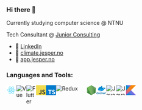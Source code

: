 ### Hi there 👋


Currently studying computer science @ NTNU

Tech Consultant @ [Junior Consulting](https://www.jrc.no/)

- 🔗 [LinkedIn](https://www.linkedin.com/in/jesperpaulsen)
- 🌳 [climate.jesper.no](https://climate.jesper.no) 
- 🕺 [app.jesper.no](https://app.jesper.no/)

### Languages and Tools:

<img align="left" alt="React" width="26px" src="https://raw.githubusercontent.com/github/explore/80688e429a7d4ef2fca1e82350fe8e3517d3494d/topics/react/react.png" />

<img align="left" alt="Vue" width="26px" src="https://avatars3.githubusercontent.com/u/6128107?s=200&v=4" />

<img align="left" alt="Flutter" width="26px" src="https://avatars1.githubusercontent.com/u/14101776?s=200&v=4" />

<img align="left" alt="JavaScript" width="26px" src="https://raw.githubusercontent.com/github/explore/80688e429a7d4ef2fca1e82350fe8e3517d3494d/topics/javascript/javascript.png" />
<img align="left" alt="Typescript" width="26px" src="https://raw.githubusercontent.com/github/explore/80688e429a7d4ef2fca1e82350fe8e3517d3494d/topics/typescript/typescript.png" />


<img align="left" alt="Redux" width="80px" height="26px" src="https://camo.githubusercontent.com/f28b5bc7822f1b7bb28a96d8d09e7d79169248fc/687474703a2f2f692e696d6775722e636f6d2f4a65567164514d2e706e67" />

<img align="left" alt="Node.js" width="26px" src="https://raw.githubusercontent.com/github/explore/80688e429a7d4ef2fca1e82350fe8e3517d3494d/topics/nodejs/nodejs.png" />

<img align="left" alt="Docker" width="26px" src="https://raw.githubusercontent.com/github/explore/80688e429a7d4ef2fca1e82350fe8e3517d3494d/topics/docker/docker.png" />

<img align="left" alt="Java" width="26px" height="26px" src="https://ih1.redbubble.net/image.418233732.0994/flat,1000x1000,075,f.u1.jpg" />

<img align="left" alt="Java" width="26px" height="26px" src="https://avatars2.githubusercontent.com/u/9141961?s=200&v=4" />


<img align="left" alt="Kotlin" width="26px" height="26px" src="https://raw.githubusercontent.com/github/explore/80688e429a7d4ef2fca1e82350fe8e3517d3494d/topics/kotlin/kotlin.png" />


<!--
**Jesperpaulsen/jesperpaulsen** is a ✨ _special_ ✨ repository because its `README.md` (this file) appears on your GitHub profile.
